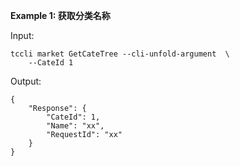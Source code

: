 **Example 1: 获取分类名称**



Input: 

```
tccli market GetCateTree --cli-unfold-argument  \
    --CateId 1
```

Output: 
```
{
    "Response": {
        "CateId": 1,
        "Name": "xx",
        "RequestId": "xx"
    }
}
```

